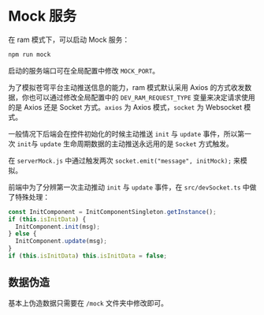 # Mock 服务

在 ram 模式下，可以启动 Mock 服务：

```bash
npm run mock
```

启动的服务端口可在全局配置中修改 `MOCK_PORT`。

为了模拟苍穹平台主动推送信息的能力，ram 模式默认采用 Axios 的方式收发数据，你也可以通过修改全局配置中的 `DEV_RAM_REQUEST_TYPE` 变量来决定请求使用的是 Axios 还是 Socket 方式。`axios` 为 Axios 模式，`socket` 为 Websocket 模式。

一般情况下后端会在控件初始化的时候主动推送 `init` 与 `update` 事件，所以第一次 `init`与 `update` 生命周期数据的主动推送永远用的是 `Socket` 方式触发。

在 `serverMock.js` 中通过触发两次 `socket.emit("message", initMock);` 来模拟。

前端中为了分辨第一次主动推动 `init` 与 `update` 事件，在 `src/devSocket.ts` 中做了特殊处理：

```ts
const InitComponent = InitComponentSingleton.getInstance();
if (this.isInitData) {
  InitComponent.init(msg);
} else {
  InitComponent.update(msg);
}
if (this.isInitData) this.isInitData = false;
```

## 数据伪造

基本上伪造数据只需要在 `/mock` 文件夹中修改即可。
